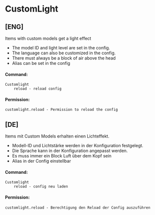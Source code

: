 # CustomLight
## [ENG]

Items with custom models get a light effect
- The model ID and light level are set in the config.
- The language can also be customized in the config.
- There must always be a block of air above the head
- Alias can be set in the config

#### Command: 
    Customlight 
        reload - reload config
  
#### Permission:
    customlight.reload - Permission to reload the config




## [DE]

Items mit Custom Models erhalten einen Lichteffekt.
- Modell-ID und Lichtstärke werden in der Konfiguration festgelegt.
- Die Sprache kann in der Konfiguration angepasst werden.
- Es muss immer ein Block Luft über dem Kopf sein
- Alias in der Config einstellbar


#### Command: 
    Customlight
        reload - config neu laden
  
#### Permission:
    customlight.reload - Berechtigung den Reload der Config auszuführen
